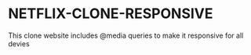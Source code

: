 # NETFLIX-CLONE-RESPONSIVE
This clone website includes @media queries to make it responsive for all devies
